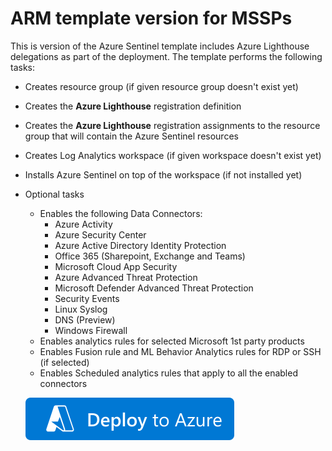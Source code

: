# ARM template version for MSSPs

This is version of the Azure Sentinel template includes Azure Lighthouse delegations as part of the deployment. The template performs the following tasks:

- Creates resource group (if given resource group doesn't exist yet)
- Creates the **Azure Lighthouse** registration definition
- Creates the **Azure Lighthouse** registration assignments to the resource group that will contain the Azure Sentinel resources
- Creates Log Analytics workspace (if given workspace doesn't exist yet)
- Installs Azure Sentinel on top of the workspace (if not installed yet)
- Optional tasks
    - Enables the following Data Connectors: 
        + Azure Activity
        + Azure Security Center
        + Azure Active Directory Identity Protection
        + Office 365 (Sharepoint, Exchange and Teams)
        + Microsoft Cloud App Security
        + Azure Advanced Threat Protection
        + Microsoft Defender Advanced Threat Protection
        + Security Events
        + Linux Syslog
        + DNS (Preview)
        + Windows Firewall
    - Enables analytics rules for selected Microsoft 1st party products 
    - Enables Fusion rule and ML Behavior Analytics rules for RDP or SSH (if selected)
    - Enables Scheduled analytics rules that apply to all the enabled connectors 


    [![Deploy To Azure](https://raw.githubusercontent.com/Azure/azure-quickstart-templates/master/1-CONTRIBUTION-GUIDE/images/deploytoazure.svg?sanitize=true)](https://portal.azure.com/#create/Microsoft.Template/uri/https%3A%2F%2Fraw.githubusercontent.com%2FPatriotConsultingTech%2Fmxdr-lighthouse%2Fmain%2Fazure-sentinel%2FMSSPVersion%2Fmsspdeploy.json%3F/createUIDefinitionUri/https%3A%2F%2Fraw.githubusercontent.com%2FPatriotConsultingTech%2Fmxdr-lighthouse%2Fmain%2Fazure-sentinel%2FMSSPVersion%2FcreateUiDefinition.json)
